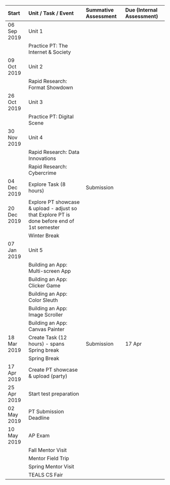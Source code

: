 ---
---

| Start | Unit / Task / Event | Summative Assessment | Due (Internal Assessment) |
| :---  | :--- | :--- | :--- |
| 06 Sep 2019 | Unit 1 | |
|  | Practice PT: The Internet & Society
| 09 Oct 2019 | Unit 2
|  | Rapid Research: Format Showdown
| 26 Oct 2019 | Unit 3
|  | Practice PT: Digital Scene
| 30 Nov 2019 | Unit 4
|  | Rapid Research: Data Innovations
|  | Rapid Research: Cybercrime
| 04 Dec 2019 | Explore Task (8 hours) | Submission |  |
| 20 Dec 2019 | Explore PT showcase & upload - adjust so that Explore PT is done before end of 1st semester
|  | Winter Break
| 07 Jan 2019 | Unit 5
|  | Building an App: Multi-screen App
|  | Building an App: Clicker Game
|  | Building an App: Color Sleuth
|  | Building an App: Image Scroller
|  | Building an App: Canvas Painter
| 18 Mar 2019 | Create Task (12 hours) - spans Spring break | Submission | 17 Apr |
|  | Spring Break
| 17 Apr 2019 | Create PT showcase & upload (party)
| 25 Apr 2019 | Start test preparation | |
| 02 May 2019 | PT Submission Deadline
| 10 May 2019 | AP Exam
|  | Fall Mentor Visit
|  | Mentor Field Trip
|  | Spring Mentor Visit
|  | TEALS CS Fair
